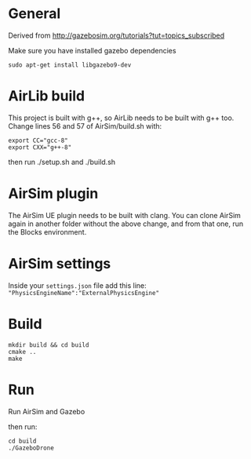 # General

Derived from http://gazebosim.org/tutorials?tut=topics_subscribed

Make sure you have installed gazebo dependencies

```
sudo apt-get install libgazebo9-dev
```

# AirLib build

This project is built with g++, so AirLib needs to be built with g++ too. Change lines 56 and 57 of AirSim/build.sh with:
```
export CC="gcc-8"
export CXX="g++-8"
```
then run ./setup.sh and ./build.sh

# AirSim plugin

The AirSim UE plugin needs to be built with clang. You can clone AirSim again in another folder without the above change, and from that one, run the Blocks environment.


# AirSim settings

Inside your `settings.json` file add this line:  
`"PhysicsEngineName":"ExternalPhysicsEngine"`
# Build

```
mkdir build && cd build
cmake ..
make
```

# Run

Run AirSim and Gazebo

then run:

```
cd build
./GazeboDrone
```

